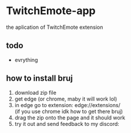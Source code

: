 # TwitchEmote-app
the aplication of TwitchEmote extension

## todo
- evrything

## how to install bruj
1. download zip file
2. get edge (or chrome, maby it will work lol)
3. in edge go to extension: edge://extensions/ <br>
 (if you use chrome idk how to get there bruj)
4. drag the zip onto the page and it should work
5. try it out and send feedback to my discord: 
